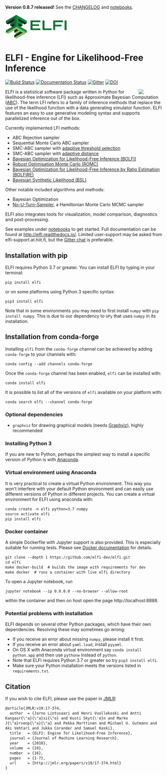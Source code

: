 **Version 0.8.7 released!** See the [CHANGELOG](CHANGELOG.rst) and [notebooks](https://github.com/elfi-dev/notebooks).

<img src="https://raw.githubusercontent.com/elfi-dev/elfi/dev/docs/logos/elfi_logo_text_nobg.png" width="200" />

ELFI - Engine for Likelihood-Free Inference
===========================================

[![Build Status](https://github.com/elfi-dev/elfi/actions/workflows/pytest.yml/badge.svg)](https://github.com/elfi-devs/elfi/actions)
[![Documentation Status](https://readthedocs.org/projects/elfi/badge/?version=latest)](http://elfi.readthedocs.io/en/latest/?badge=latest)
[![Gitter](https://badges.gitter.im/elfi-dev/elfi.svg)](https://gitter.im/elfi-dev/elfi?utm_source=badge&utm_medium=badge&utm_campaign=pr-badge)
[![DOI](https://zenodo.org/badge/69855441.svg)](https://zenodo.org/badge/latestdoi/69855441)

<img src="https://cloud.githubusercontent.com/assets/1233418/20178983/6e22ee44-a75c-11e6-8345-5934b55b9dc6.png" width="15%" align="right"></img>

ELFI is a statistical software package written in Python for likelihood-free inference (LFI) such as Approximate
Bayesian Computation ([ABC](https://en.wikipedia.org/wiki/Approximate_Bayesian_computation)).
The term LFI refers to a family of inference methods that replace the use of the likelihood function with a data
generating simulator function. ELFI features an easy to use generative modeling syntax and supports parallelized
inference out of the box.

Currently implemented LFI methods:
- ABC Rejection sampler
- Sequential Monte Carlo ABC sampler
- SMC-ABC sampler with [adaptive threshold selection](https://projecteuclid.org/journals/bayesian-analysis/advance-publication/Adaptive-Approximate-Bayesian-Computation-Tolerance-Selection/10.1214/20-BA1211.full)
- SMC-ABC sampler with [adaptive distance](https://projecteuclid.org/euclid.ba/1460641065)
- [Bayesian Optimization for Likelihood-Free Inference (BOLFI)](http://jmlr.csail.mit.edu/papers/v17/15-017.html)
- [Robust Optimisation Monte Carlo (ROMC)](https://arxiv.org/abs/1904.00670)
- [Bayesian Optimization for Likelihood-Free Inference by Ratio Estimation (BOLFIRE)](https://helda.helsinki.fi/handle/10138/305039)
- [Bayesian Synthetic Likelihood (BSL)](https://doi.org/10.1080/10618600.2017.1302882)

Other notable included algorithms and methods:
- Bayesian Optimization
- [No-U-Turn-Sampler](http://jmlr.org/papers/volume15/hoffman14a/hoffman14a.pdf), a Hamiltonian Monte Carlo MCMC sampler

ELFI also integrates tools for visualization, model comparison, diagnostics and post-processing.

See examples under [notebooks](https://github.com/elfi-dev/notebooks) to get started. Full
documentation can be found at http://elfi.readthedocs.io/. Limited user-support may be
asked from elfi-support.at.hiit.fi, but the
[Gitter chat](https://gitter.im/elfi-dev/elfi?utm_source=share-link&utm_medium=link&utm_campaign=share-link)
is preferable.


Installation with pip
---------------------

ELFI requires Python 3.7 or greater. You can install ELFI by typing in your terminal:

```
pip install elfi
```
or on some platforms using Python 3 specific syntax:
```
pip3 install elfi
```

Note that in some environments you may need to first install `numpy` with
`pip install numpy`. This is due to our dependency to `GPy` that uses `numpy` in its installation.

Installation from conda-forge
-----------------------------

Installing `elfi` from the `conda-forge` channel can be achieved by adding `conda-forge` to your channels with:

```
conda config --add channels conda-forge
```

Once the `conda-forge` channel has been enabled, `elfi` can be installed with:

```
conda install elfi
```

It is possible to list all of the versions of `elfi` available on your platform with:

```
conda search elfi --channel conda-forge
```

### Optional dependencies

- `graphviz` for drawing graphical models (needs [Graphviz](http://www.graphviz.org)), highly recommended


### Installing Python 3

If you are new to Python, perhaps the simplest way to install a specific version of Python
is with [Anaconda](https://www.continuum.io/downloads).

### Virtual environment using Anaconda

It is very practical to create a virtual Python environment. This way you won't interfere
with your default Python environment and can easily use different versions of Python
in different projects. You can create a virtual environment for ELFI using anaconda with:

```
conda create -n elfi python=3.7 numpy
source activate elfi
pip install elfi
```

### Docker container

A simple Dockerfile with Jupyter support is also provided. This is especially suitable for running tests. Please see [Docker documentation](https://docs.docker.com/) for details.

```
git clone --depth 1 https://github.com/elfi-dev/elfi.git
cd elfi
make docker-build  # builds the image with requirements for dev
make docker  # runs a container with live elfi directory
```

To open a Jupyter notebook, run
```
jupyter notebook --ip 0.0.0.0 --no-browser --allow-root
```
within the container and then on host open the page http://localhost:8888. 

### Potential problems with installation

ELFI depends on several other Python packages, which have their own dependencies.
Resolving these may sometimes go wrong:
- If you receive an error about missing `numpy`, please install it first.
- If you receive an error about `yaml.load`, install `pyyaml`.
- On OS X with Anaconda virtual environment say `conda install python.app` and then use
`pythonw` instead of `python`.
- Note that ELFI requires Python 3.7 or greater so try `pip3 install elfi`.
- Make sure your Python installation meets the versions listed in `requirements.txt`.


Citation
--------

If you wish to cite ELFI, please use the paper in [JMLR](http://www.jmlr.org/papers/v19/17-374.html):

```
@article{JMLR:v19:17-374,
  author  = {Jarno Lintusaari and Henri Vuollekoski and Antti Kangasr{\"a}{\"a}si{\"o} and Kusti Skyt{\'e}n and Marko J{\"a}rvenp{\"a}{\"a} and Pekka Marttinen and Michael U. Gutmann and Aki Vehtari and Jukka Corander and Samuel Kaski},
  title   = {ELFI: Engine for Likelihood-Free Inference},
  journal = {Journal of Machine Learning Research},
  year    = {2018},
  volume  = {19},
  number  = {16},
  pages   = {1-7},
  url     = {http://jmlr.org/papers/v19/17-374.html}
}
```
